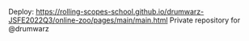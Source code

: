 Deploy: https://rolling-scopes-school.github.io/drumwarz-JSFE2022Q3/online-zoo/pages/main/main.html
Private repository for @drumwarz

